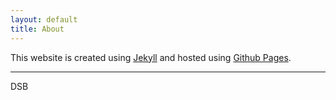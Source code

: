 ```yaml
---
layout: default
title: About
---
```


This website is created using [Jekyll](https://jekyllrb.com/) and hosted using [Github Pages](https://pages.github.com/).

---

DSB
